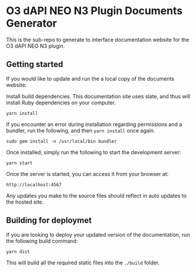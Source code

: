 # O3 dAPI NEO N3 Plugin Documents Generator

This is the sub-repo to generate to interface documentation website for the O3 dAPI NEO N3 plugin.

## Getting started
If you would like to update and run the a local copy of the documents website:

Install build dependencies. This documentation site uses slate, and thus will install Ruby dependencies on your computer.
```
yarn install
```

If you encounter an error during installation regarding permissions and a bundler, run the following, and then `yarn install` once again.
```
sudo gem install -n /usr/local/bin bundler
```

Once installed, simply run the following to start the development server:
```
yarn start
```

Once the server is started, you can access it from your browser at:
```
http://localhost:4567
```

Any updates you make to the source files should reflect in auto updates to the hosted site.

## Building for deploymet
If you are looking to deploy your updated version of the documentation, run the following build command:
```
yarn dist
```

This will build all the required static files into the `./build` folder.
